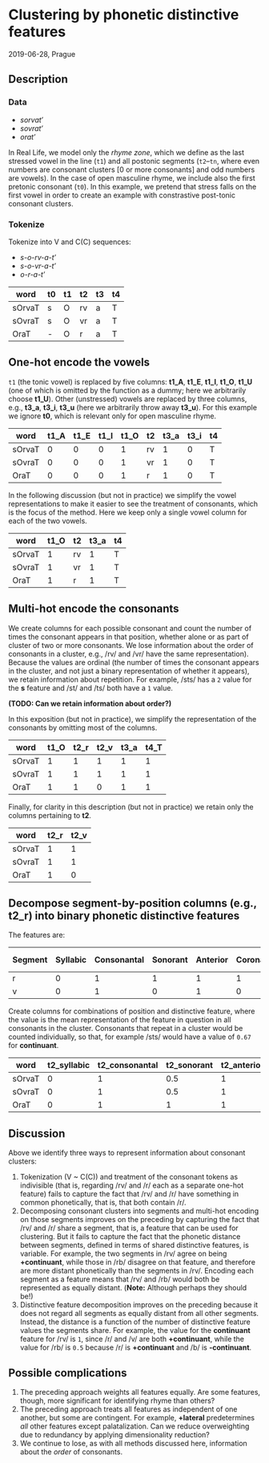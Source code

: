 # Clustering by phonetic distinctive features

2019-06-28, Prague

## Description

### Data

* *sorvat′*
* *sovrat′*
* *orat′*

In Real Life, we model only the *rhyme zone*, which we define as the last stressed vowel in the line (`t1`) and all postonic segments (`t2`–`tn`, where even numbers are consonant clusters \[0 or more consonants\] and odd numbers are vowels). In the case of open masculine rhyme, we include also the first pretonic consonant (`t0`). In this example, we pretend that stress falls on the first vowel in order to create an example with constrastive post-tonic consonant clusters.

### Tokenize

Tokenize into V and C(C) sequences:

* *s-o-rv-a-t′*
* *s-o-vr-a-t′*
* *o-r-a-t′*

word | t0 | t1 | t2 | t3 | t4 
---|---|---|---|---|---
sOrvaT| s | O | rv | a | T 
sOvraT | s | O | vr | a | T 
OraT | - | O | r | a | T

## One-hot encode the vowels

`t1` (the tonic vowel) is replaced by five columns: **t1_A**, **t1_E**, **t1_I**, **t1_O**, **t1_U** (one of which is omitted by the function as a dummy; here we arbitrarily choose **t1_U**). Other (unstressed) vowels are replaced by three columns, e.g., **t3_a**, **t3_i**, **t3_u** (here we arbitrarily throw away **t3_u**). For this example we ignore **t0**, which is relevant only for open masculine rhyme.

word|t1_A | t1_E | t1_I | t1_O |t2 | t3_a | t3_i | t4
---|---|---|---|---|---|---|---|---
sOrvaT | 0 | 0 | 0 | 1 | rv | 1 | 0 | T
sOvraT | 0 | 0 | 0 | 1 | vr | 1 | 0 | T
OraT | 0 | 0 | 0 | 1 | r | 1 | 0 | T

In the following discussion (but not in practice) we simplify the vowel representations to make it easier to see the treatment of consonants, which is the focus of the method. Here we keep only a single vowel column for each of the two vowels.

word| t1_O | t2 | t3_a | t4
---|---|---|---|---
sOrvaT | 1 | rv | 1 | T
sOvraT | 1 | vr | 1 | T
OraT | 1 | r | 1 | T

## Multi-hot encode the consonants

We create columns for each possible consonant and count the number of times the consonant appears in that position, whether alone or as part of cluster of two or more consonants. We lose information about the order of consonants in a cluster, e.g., /rv/ and /vr/ have the same representation). Because the values are ordinal (the number of times the consonant appears in the cluster, and not just a binary representation of whether it appears), we retain information about repetition. For example, /sts/ has a `2` value for the **s** feature and /st/ and /ts/ both have a `1` value.

**(TODO: Can we retain information about order?)**

In this exposition (but not in practice), we simplify the representation of the consonants by omitting most of the columns. 

word| t1_O | t2_r | t2_v | t3_a | t4_T
---|---|---|---|---|---
sOrvaT | 1 | 1 | 1 | 1 | 1 | 1
sOvraT | 1 | 1 | 1 | 1 | 1 | 1
OraT | 1 | 1 | 0 | 1 | 1 | 1

Finally, for clarity in this description (but not in practice) we retain only the columns pertaining to **t2**.

word | t2_r | t2_v
---|---|---
sOrvaT | 1 | 1
sOvraT | 1 | 1
OraT | 1 | 0

## Decompose segment-by-position columns (e.g., **t2_r**) into binary phonetic distinctive features

The features are:

Segment | Syllabic | Consonantal | Sonorant | Anterior | Coronal | Palatalized | Nasal | Voiced | Continuant | Lateral | Delayed release
---|---|---|---|---|---|---|---|---|---|---|---
r | 0 | 1 | 1 | 1| 1 | 0 | 0 | 1 | 1 | 0 | 0
v | 0 | 1 | 0 | 1 | 0 | 0 | 0 | 1 | 1 | 0 | 0

Create columns for combinations of position and distinctive feature, where the value is the mean representation of the feature in question in all consonants in the cluster. Consonants that repeat in a cluster would be counted individually, so that, for example /sts/ would have a value of `0.67` for **continuant**.

word | t2_syllabic | t2_consonantal | t2_sonorant | t2_anterior | t2_coronal | t2_palatalized | t2_nasal | t2_voiced | t2_continuant | t2_lateral | t2_delayed
---|---|---|---|---|---|---|---|---|---|---|---
sOrvaT | 0 | 1 | 0.5 | 1 | 0.5 | 0| 0| 1 | 1| 0| 0
sOvraT | 0 | 1 | 0.5 | 1 | 0.5 | 0| 0| 1 | 1| 0| 0
OraT | 0 | 1 | 1 | 1| 1 | 0 | 0 | 1 | 1 | 0 | 0

## Discussion

Above we identify three ways to represent information about consonant clusters:

1. Tokenization (V ~ C(C)) and treatment of the consonant tokens as indivisible (that is, regarding /rv/ and /r/ each as a separate one-hot feature) fails to capture the fact that /rv/ and /r/ have something in common phonetically, that is, that both contain /r/.
1. Decomposing consonant clusters into segments and multi-hot encoding on those segments improves on the preceding by capturing the fact that /rv/ and /r/ share a segment, that is, a feature that can be used for clustering. But it fails to capture the fact that the phonetic distance between segments, defined in terms of shared distinctive features, is variable. For example, the two segments in /rv/ agree on being **+continuant**, while those in /rb/ disagree on that feature, and therefore are more distant phonetically than the segments in /rv/. Encoding each segment as a feature means that /rv/ and /rb/ would both be represented as equally distant. (**Note:** Although perhaps they should be!)
1. Distinctive feature decomposition improves on the preceding because it does not regard all segments as equally distant from all other segments. Instead, the distance is a function of the number of distinctive feature values the segments share. For example, the value for the **continuant** feature for /rv/ is `1`, since /r/ and /v/ are both **+continuant**, while the value for /rb/ is `0.5` because /r/ is **+continuant** and /b/ is **-continuant**.

## Possible complications

1. The preceding approach weights all features equally. Are some features, though, more significant for identifying rhyme than others?
1. The preceding approach treats all features as independent of one another, but some are contingent. For example, **+lateral** predetermines *all* other features except palatalization. Can we reduce overweighting due to redundancy by applying dimensionality reduction?
1. We continue to lose, as with all methods discussed here, information about the *order* of consonants.